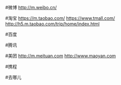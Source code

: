 
#微博
http://m.weibo.cn/

#淘宝
https://m.taobao.com/
https://www.tmall.com/
http://h5.m.taobao.com/trip/home/index.html

#百度

#腾讯

#美团
http://m.meituan.com
http://www.maoyan.com

#携程

#去哪儿

